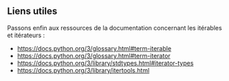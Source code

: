 ## Liens utiles

Passons enfin aux ressources de la documentation concernant les itérables et itérateurs :

* <https://docs.python.org/3/glossary.html#term-iterable>
* <https://docs.python.org/3/glossary.html#term-iterator>
* <https://docs.python.org/3/library/stdtypes.html#iterator-types>
* <https://docs.python.org/3/library/itertools.html>
